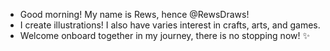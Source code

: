 - Good morning! My name is Rews, hence @RewsDraws!
- I create illustrations! I also have varies interest in crafts, arts, and games.
- Welcome onboard together in my journey, there is no stopping now! ✨

<!---
RewsDraws/RewsDraws is a ✨ special ✨ repository because its `README.md` (this file) appears on your GitHub profile.
You can click the Preview link to take a look at your changes.
--->
